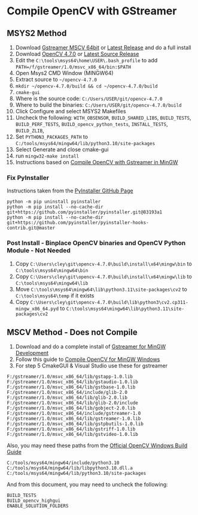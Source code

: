 # Compile OpenCV with GStreamer

## MSYS2 Method
1. Download [Gstreamer MSCV 64bit](https://gstreamer.freedesktop.org/data/pkg/windows/1.22.0/msvc/gstreamer-1.0-devel-msvc-x86_64-1.22.0.msi) or [Latest Release](https://gstreamer.freedesktop.org/download/) and do a full install
2. Download [OpenCV 4.7.0](https://github.com/opencv/opencv/archive/4.7.0.zip) or [Latest Source Release](https://opencv.org/releases/)
3. Edit the `C:\tools\msys64\home\USER\.bash_profile` to add `PATH=/f/gstreamer/1.0/msvc_x86_64/bin:$PATH`
4. Open Msys2 CMD Window (MINGW64)
5. Extract source to `~/opencv-4.7.0`
6. `mkdir ~/opencv-4.7.0/build && cd ~/opencv-4.7.0/build`
7. `cmake-gui`
8. Where is the source code: `C:/Users/USER/git/opencv-4.7.0`
9. Where to build the binaries: `C:/Users/USER/git/opencv-4.7.0/build`
10. Click Configure and select MSYS2 Makefiles
11. Uncheck the following: `WITH_OBSENSOR`, `BUILD_SHARED_LIBS`, `BUILD_TESTS`, `BUILD_PERF_TESTS`, `BUILD_opencv_python_tests`, `INSTALL_TESTS`, `BUILD_ZLIB`,
12. Set `PYTHON3_PACKAGES_PATH` to `C:/tools/msys64/mingw64/lib/python3.10/site-packages`
13. Select Generate and close cmake-gui
14. run `mingw32-make install` 
15. Instructions based on [Compile OpenCV with Gstreamer in MinGW](https://medium.com/csmadeeasy/opencv-c-installation-on-windows-with-mingw-c0fc1499f39)

### Fix PyInstaller
Instructions taken from the [PyInstaller GitHub Page](https://github.com/pyinstaller/pyinstaller/issues/6964#issuecomment-1193942832)
```
python -m pip uninstall pyinstaller
python -m pip install --no-cache-dir git+https://github.com/pyinstaller/pyinstaller.git@83193a1
python -m pip install --no-cache-dir git+https://github.com/pyinstaller/pyinstaller-hooks-contrib.git@master
```

### Post Install - Binplace OpenCV binaries and OpenCV Python Module - Not Needed
1. Copy `C:\Users\cley\git\opencv-4.7.0\build\install\x64\mingw\bin` to `C:\tools\msys64\mingw64\bin`
2. Copy `C:\Users\cley\git\opencv-4.7.0\build\install\x64\mingw\lib` to `C:\tools\msys64\mingw64\lib`
3. Move `C:\tools\msys64\mingw64\lib\python3.11\site-packages\cv2` to `C:\tools\msys64\temp` if it exists
4. Copy `C:\Users\cley\git\opencv-4.7.0\build\lib\python3\cv2.cp311-mingw_x86_64.pyd` to `C:\tools\msys64\mingw64\lib\python3.11\site-packages\cv2`

## MSCV Method - Does not Compile
1. Download and do a complete install of [Gstreamer for MinGW Development](https://gstreamer.freedesktop.org/download/)
2. Follow this guide to [Compile OpenCV for MinGW Windows](https://galaktyk.medium.com/how-to-build-opencv-with-gstreamer-b11668fa09c)
3. For step 5 CmakeGUI & Visual Studio use these for gstreamer
```
F:/gstreamer/1.0/msvc_x86_64/lib/gstapp-1.0.lib
F:/gstreamer/1.0/msvc_x86_64/lib/gstaudio-1.0.lib
F:/gstreamer/1.0/msvc_x86_64/lib/gstbase-1.0.lib
F:/gstreamer/1.0/msvc_x86_64/include/glib-2.0
F:/gstreamer/1.0/msvc_x86_64/lib/glib-2.0.lib
F:/gstreamer/1.0/msvc_x86_64/lib/glib-2.0/include
F:/gstreamer/1.0/msvc_x86_64/lib/gobject-2.0.lib
F:/gstreamer/1.0/msvc_x86_64/include/gstreamer-1.0
F:/gstreamer/1.0/msvc_x86_64/lib/gstreamer-1.0.lib
F:/gstreamer/1.0/msvc_x86_64/lib/gstpbutils-1.0.lib
F:/gstreamer/1.0/msvc_x86_64/lib/gstriff-1.0.lib
F:/gstreamer/1.0/msvc_x86_64/lib/gstvideo-1.0.lib
```

Also, you may need these paths from the [Official OpenCV Windows Build Guide](https://docs.opencv.org/4.x/d5/de5/tutorial_py_setup_in_windows.html)
```
C:/tools/msys64/mingw64/include/python3.10
C:/tools/msys64/mingw64/lib/libpython3.10.dll.a
C:/tools/msys64/mingw64/lib/python3.10/site-packages
```

And from this document, you may need to uncheck the following:
```
BUILD_TESTS
BUILD_opencv_highgui
ENABLE_SOLUTION_FOLDERS
```
